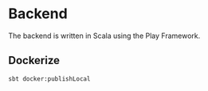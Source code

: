 # Backend
The backend is written in Scala using the Play Framework.

## Dockerize
```bash
sbt docker:publishLocal
```

